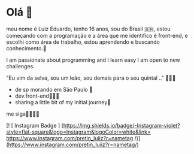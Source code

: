 # Olá 👋
meu nome é Luiz Eduardo, tenho 16 anos, sou do Brasil 🇧🇷, estou começando com a programação e a área que me identifico é front-end, e escolhi como área de trabalho, estou aprendendo e buscando conhecimento.🧠


I am passionate about programming and I learn easy I am open to new challenges.

"Eu vim da selva, sou um leão, sou demais para o seu quintal .." 🦁🤴🏿

- de sp morando em São Paulo 🌆
- dev.front-end👨🏿‍💻
- sharing a little bit of my initial journey🎯


me siga🤞🏿👇🏿

[! [ Instagram Badge ] (https://img.shields.io/badge/-Instagram-violet?style=flat-square&logo=Instagram&logoColor=white&link=   https://www.instagram.com/pretin_luiiz?r=nametag  /)] (https://www.instagram.com/pretin_luiiz?r=nametag/)  












